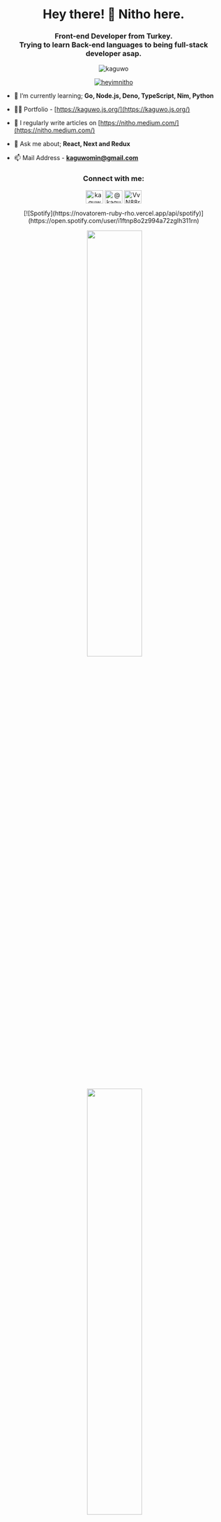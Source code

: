 <h1 align="center">Hey there! 🤙 Nitho here.</h1>
<h3 align="center">Front-end Developer from Turkey. <br> Trying to learn Back-end languages to being full-stack developer asap.</h3>

<p align="center"> <img src="https://komarev.com/ghpvc/?username=kaguwo&label=Profile%20views&color=29b6b0&style=flat" alt="kaguwo" /> </p>


<p align="center"> <a href="https://twitter.com/heyimnitho" target="blank"><img src="https://img.shields.io/twitter/follow/heyimnitho?label=Follow%20me%20on%20Bird%21&logoColor=%237289da" alt="heyimnitho" /></a> </p>

- 🌱 I’m currently learning; **Go, Node.js, Deno, TypeScript, Nim, Python**

- 👨‍💻 Portfolio - [https://kaguwo.js.org/](https://kaguwo.js.org/)

- 📝 I regularly write articles on [https://nitho.medium.com/](https://nitho.medium.com/)

- 💬 Ask me about; **React, Next and Redux**

- 📫 Mail Address - **kaguwomin@gmail.com**

<h3 align="center">Connect with me:</h3>
<p align="center">
<a href="https://twitter.com/heyimnitho" target="blank"><img align="center" src="https://cdn.jsdelivr.net/npm/simple-icons@3.0.1/icons/twitter.svg" alt="kaguwomin" height="30" width="40" /></a>
<a href="https://medium.com/@nitho" target="blank"><img align="center" src="https://cdn.jsdelivr.net/npm/simple-icons@3.0.1/icons/medium.svg" alt="@kaguwo" height="30" width="40" /></a>
<a href="https://discord.com/users/495584014934081538" target="blank"><img align="center" src="https://cdn.jsdelivr.net/npm/simple-icons@3.0.1/icons/discord.svg" alt="VvN88r3" height="30" width="40" /></a>
</p>

<p align="center"> [![Spotify](https://novatorem-ruby-rho.vercel.app/api/spotify)](https://open.spotify.com/user/i1ftnp8o2z994a72zglh311rn) </p>

<p align="center">&nbsp;<img width="50%" align="center" src="https://github-readme-stats.vercel.app/api?username=heyimnitho&count_private=true&show_icons=true&theme=dark&hide_border=true&include_all_commits=true">
<p align="center">&nbsp;<img width="50%" align="center" src="https://github-readme-stats.vercel.app/api/top-langs/?username=heyimnitho&theme=dark&hide_border=true&layout=compact">
